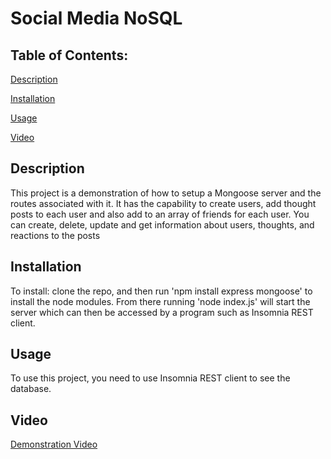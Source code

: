 # Social Media NoSQL

## Table of Contents:
[Description](#description)

[Installation](#installation)

[Usage](#usage)


[Video](#video)
 

## Description
This project is a demonstration of how to setup a Mongoose server and the routes associated with it. It has the capability to create users, add thought posts to each user and also add to an array of friends for each user. You can create, delete, update and get information about users, thoughts, and reactions to the posts 
## Installation
To install: clone the repo, and then run 'npm install express mongoose' to install the node modules. From there running 'node index.js' will start the server which can then be accessed by a program such as Insomnia REST client.
## Usage
To use this project, you need to use Insomnia REST client to see the database.

## Video
[Demonstration Video](https://drive.google.com/file/d/1D2giOFQTY-XlP8BBgNI5CkALnwyx0FJv/view)
